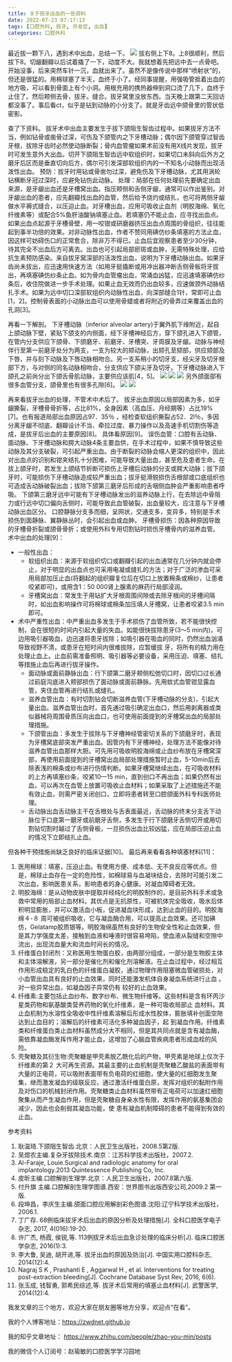 ```yaml
---
title: 关于拔牙出血的一些资料
date: 2022-07-23 07:17:13
tags: [口腔外科, 拔牙, 并发症, 出血]
categories: 口腔外科
---
```

最近拔一颗下八，遇到术中出血，总结一下。
![](https://zymblog-1258069789.cos.ap-chengdu.myqcloud.com/blog0300-blood/01.png)
拔右侧上下8。上8很顺利，然后拔下8。切龈翻瓣以后试着撬了一下，动度不大。我就想着先把远中去一点骨吧。开始没事，后来突然车针一沉，血就出来了。虽然不是像传说中那样“喷射状”的，但还是很猛的。用棉球塞了半天，血终于小了。经同事提醒，用强吸管抵着出血的地方吸，可以看到骨面上有个小洞。用根充用的携热器伸到洞口烫了几下，血终于止住了。然后颊侧去骨，拔牙。缝合。拔牙窝里没放东西。当天晚上跟第二天回访都没事了。事后看ct，似乎是钻到动脉的小分支了。就是牙齿远中颌骨里的管状低密影。

查了下资料。
拔牙术中出血主要发生于拔下颌阻生智齿过程中。如果拔牙方法不当，例如钻骨或凿骨过深，可伤及下颌管内之下牙槽动脉；偶尔因下颌管穿过智齿牙根，拔除牙齿时必然使动脉断裂；骨内血管瘤如果术前没有用X线片发现，拔牙时可发生意外大出血。切开下颌阻生智齿远中软组织时，如果切口未斜向后外方之磨牙后区而是垂直切向后方，偶尔可引发深部软组织内的一不知名小动脉而出现活泼性出血。
预防：拔牙时用钻或骨凿勿过深，避免伤及下牙槽动脉，尤其用涡轮钻横断牙冠过深时，应避免钻伤此动脉。
处理：局部在任何处理前先要确定出血来源，是牙龈出血还是牙槽窝出血。指压颊侧和舌侧牙龈，通常可以作出鉴别。对牙龈出血的患者，应先翻瓣找出血的血管，然后给予烧灼或结扎，也可将两侧牙龈做水平褥式缝合，以压迫止血。对牙槽出血，应用可吸收止血剂（明胶海绵、氧化纤维素等）或配合5%鱼肝油酸钠填塞止血。若填塞仍不能止血，应寻找出血点。如果出血点起源于牙槽骨壁，用一咬钳或研磨器挤压出血点周围的骨组织，往往能起到事半功倍的效果。对非动脉性出血，作者不赞同用碘仿纱条填塞的方法止血，因这样可妨碍伤口的正常愈合，除非万不得已。止血后宜观察患者至少30分钟，待其完全不出血后方可离去。出血也可引起局部瘀斑或血肿，无需特殊处理，应给抗生素预防感染。来自拔牙窝深部的活泼性出血，说明为下牙槽动脉出血。如果牙齿尚未拔出，应迅速用快速方法（如用牙挺撬断或用冲出器冲断舌侧骨板将牙拔出，再填塞碘仿纱条止血。如为骨内血管瘤出血，常涌血凶猛，应迅速填塞碘仿纱条后，收住院做进一步手术处理。如果止血无效而仍出血较多，应速做颈外动脉结扎手术。如果为远中切口深部软组织内动脉性出血，向深部缝合1针，常即可止血[1，2]。控制骨表面的小动脉出血可以使用骨蜡或者将附近的骨弄过来覆盖出血的孔洞[3]。

再看一下解剖。
下牙槽动脉（inferior alveolar artery)于翼外肌下缘附近，起自上颌动脉下壁，紧贴下颌支的内侧面，经下牙槽神经后方，穿下颌孔进入下颌管，在管内分支供应下颌骨、下颌磨牙、前磨牙、牙槽突、牙周膜及牙龈。动脉与神经伴行至第一前磨牙处分为两支，一支为较大的颏动脉，出颏孔至颏部，供应颏部及下唇，并与刻下动脉及下唇动脉相吻合。另一支系稍小的切牙支，经尖牙及切牙根部下方，与对侧的同名动脉相吻合，分支供应下颌尖牙及切牙。下牙槽动脉进入下颌孔之前尚分出下颌舌骨肌动脉，主要供应该肌[4，5]。
![](https://zymblog-1258069789.cos.ap-chengdu.myqcloud.com/blog0300-blood/02.png)
![](https://zymblog-1258069789.cos.ap-chengdu.myqcloud.com/blog0300-blood/03.png)
![](https://zymblog-1258069789.cos.ap-chengdu.myqcloud.com/blog0300-blood/04.png)
另外颌面部有很多血管分支，颌骨里也有很多孔隙[6]。
![](https://zymblog-1258069789.cos.ap-chengdu.myqcloud.com/blog0300-blood/05.png)
![](https://zymblog-1258069789.cos.ap-chengdu.myqcloud.com/blog0300-blood/06.png)

再来看拔牙出血的处理，不管术中术后了。
拔牙出血原因以局部因素为多，如牙龈撕裂，牙槽骨骨折等，占比81%，全身因素（高血压、月经期等）占比19%[7]。也有报道局部出血原因占97．35％ ，经检查软组织撕裂占52．2l％，多因分离牙龈不彻底、翻瓣设计不当、牵拉过度、暴力操作以及高速手机切割伤等造成，是拔牙后出血的主要原因[8]。
具体看原因[9]。
误伤血管：口腔有舌动脉、面动脉、下牙槽动脉和腭大动脉4条主要血供，在手术过程中，如果不慎导致这些动脉及其分支破裂，可引起严重出血。由于断裂的动脉会缩人更深的组织中，因此对出血点的识别和钳夹结扎十分困难，可能导致大量出血，甚至危及患者生命。在拔上颌牙时，若发生上颌结节折断可损伤上牙槽后动脉的分支或腭大动脉；拔下颌牙时，可能损伤下牙槽动脉造成较严重出血；拔牙挺滑脱损伤舌根部或口底组织也可造成舌动脉破裂出血；拔除下颌第三磨牙后形成的舌咽侧血肿会严重影响患者呼吸。
下颌第三磨牙远中可能有下牙槽动脉发出的滋养动脉上行，在去除远中骨阻力或行远中切口偏向舌侧时，可能导致此血管破裂，出血量较大，应注意与下牙槽动脉出血区分。
口腔静脉分支多而细，呈网状，交通支多，变异多，特别是手术损伤到面静脉、翼静脉丛时，会引起出血或血肿。
牙槽骨损伤：因各种原因导致的牙槽骨折裂或颌骨骨折；或使用外科专用切割钻时损伤牙槽骨内的滋养血管。
术中出血的处理[9]：
- 一般性出血：
    - 软组织出血：来源于软组织切口或翻瓣引起的出血通常在几分钟内就会停止，对于明显的出血点也可采用电凝或缝扎的方法；对于广泛的渗血可采用局部加压止血(将翻起的组织瓣复位后在切口上放置棉条或棉纱，让患者咬紧即可)，或用含1：50 000肾上腺素的麻药行局部浸润。
    - 牙槽窝出血：常发生于用钻扩大牙根周围间隙或去除牙根间的牙槽间隔时，如出血影响操作可将棉球或棉条加压填人牙槽窝，让患者咬紧3.5 min即可。
- 术中严重性出血：中严重出血多发生于手术损伤了血管所致，若不能很快控制，会在很短的时间内引起大量的失血。如能很快拔除患牙(3～5 min内)，可边用吸引器吸血，边迅速将患牙拔除；如吸引器在吸血的同时，仍然出血汹涌导致视野不清，或患牙在短时间内很难拔除，应暂缓拔
牙，将所有的精力用在处理止血上。止血前需准备照明、吸引器等必要设备，采用压迫、填塞、结扎等措施止血后再进行拔牙操作。
    - 面动脉或面前静脉出血：行下颌第二磨牙颊侧松弛切口时，因切口过长通过前庭沟底进入颊部损伤了面动脉或面前静脉。先用蚊式血管钳显露血管，夹住血管再进行结扎或缝扎。
	- 滋养血管出血：有时切割钻会切断滋养血管(下牙槽动脉的分支)，引起大量出血。滋养血管出血时，首先通过吸引确定出血口，然后用剥离器或类似器械将周围骨质压向出血口，也可使用前面提到的牙槽窝出血的局部处理措施。
    - 下颌管出血：多发生于拔除与下牙槽神经管密切关系的下颌磨牙时，表现为牙槽窝底部突发严重出血。因管内有下牙槽神经，处理方法不能像对待滋养血管出血那样大胆。可先用可吸收明胶海绵或止血纱布放在牙槽窝深部，再使用前面提到的牙槽窝出血局部处理措施暂时止血，5-10min后去除表浅的棉条或纱布进行伤情判断。如果牙槽窝继续出血，在可吸收材料的上方再填塞纱条，咬紧10—15 min，直到创口不再出血；如果仍然有出血，可以再次在血管上放置可吸收止血材料；如果采取了上述措施还不能有效止血，则需严密关闭创口，立即将患者转至口腔颌面外科专科医师处理。
	- 舌动脉出血舌动脉主干在舌根处与舌表面最近，舌动脉的终末分支舌下动脉位于口底第一磨牙或前磨牙舌侧，多发生于行下颌磨牙舌侧切开或用切割钻切割时越过了舌侧骨板，一旦损伤出血比较凶猛，应在局部压迫止血的情况下立即结扎止血。

但各种干预措施尚缺乏良好的临床证据[10]。
最后再来看看各种填塞材料[11]：
1. 医用棉球：填塞，压迫止血。有使用方便、成本低、无不良反应等优点。但是，棉球止血存在一定的危险性，如棉球易与血凝块结合，去除时可能引发二次出血，影响医患关系，影响患者的身心健康。对凝血障碍者无效。
2. 明胶海绵：是从动物皮肤中提取并经纯化的明胶制作的，是目前外科手术或急救中常用的局部止血材料。其优点是无抗原性，可被机体完全吸收，吸水后体积明显膨胀，并可以激活血小板，促进凝血块形成，达到止血的目的。明胶海绵４-８ 周可被组织吸收，它与凝血酶合用，可以提高止血效果。还可加碘仿，Gelatamp胶质银等。明胶海绵虽然有良好的生物安全性和止血效果，但是其力学强度太差，接触到血液和唾液时很容易垮陷，使血液从裂缝和空隙中流出，出现流血量大和流血时间长的情况。
3. 纤维蛋白封闭剂：又称医用生物蛋白胶，由两部分组成，一部分是生物胶主体和主体溶解液，另一部分是催化剂和催化剂溶解液。在止血过程中，经过相互作用形成稳定的乳白色的纤维蛋白凝胶，通过物理作用阻塞微血管破损处，对小血管出血具有良好的止血效果，同时还能激发机体自身凝血系统进行止血 。对一些异常出血，如凝血因子异常仍有
较好的止血效果。
4. 纤维素:主要包括止血纱布、数字纱布、微生物纤维等。这些材料是含有环丙沙星类药物和氨基酸类营养药物的氧化纤维素，是一种可吸收局部止
血材料。其止血机制为水溶性全吸收中性纤维素溶解后形成水性胶体，膨胀填补创面空隙达到止血目的；溶解后的纤维素可活化多种凝血因子，起
到凝血作用。纤维素类和纤维蛋白类止血材料虽然成分大不相同，但是其共同点就是含有凝血酶，需依靠凝血酶发挥作用才能止血，这增加了心脑血管疾病患者形成血栓的风险。
5. 壳聚糖及其衍生物:壳聚糖是甲壳素脱乙酰化后的产物，甲壳素是地球上仅次于纤维素的第２ 大可再生资源。其最主要的止血机制是壳聚糖乙酸盐的表面带有大量的正电荷，可以吸附表面带有负电荷的红细胞，使大量的红细胞发生聚集，继而激发凝血的级联反应，通过激活纤维蛋白原，发挥对组织的黏附作用及对伤口的机械封闭作用。壳聚糖类止血材料虽然带有正电荷可以加速红细胞聚集从而产生凝血作用，但是壳聚糖自身亲水性有限，发挥作用的氨基集团会减少，因此也会削弱其凝血功能，使
患有凝血机制障碍的患者不能得到有效的止血。


参考资料
1. 耿温琦.下颌阻生智齿.北京：人民卫生出版社，2008.5第2版.
2. 吴煜农主编.复杂牙拔除技术.南京：江苏科学技术出版社，2007.2.
3. Al-Faraje, Louie.Surgical and radiologic anatomy for oral implantology.2013 Quintessence 
Publishing Co, Inc.
4. 皮昕主编.口腔解剖生理学.北京：人民卫生出版社，2007.8第六版.
5. 付升旗 主编.口腔解剖生理学图谱.西安：世界图书出版西安公司,2009.2 第一版.
6. 段坤昌，李庆生主编.颌面口腔应用解剖彩色图谱.沈阳:辽宁科学技术出版社，2006.1.
7. 丁广存. 68例临床拔牙术后出血的原因分析及处理措施[J]. 全科口腔医学电子杂志, 2017, 4(016):19-20.
8. 许广杰, 杨霞, 侯锐,等. 113例拔牙术后出血急诊处理的临床分析[J]. 临床口腔医学杂志, 2016(1):3.
9. 李大鲁, 吴迪, 胡开进,等. 拔牙出血的原因及防治[J]. 中国实用口腔科杂志, 2014(12):4.
10. Nagraj S K ,  Prashanti E ,  Aggarwal H , et al. Interventions for treating post-extraction bleeding[J]. Cochrane Database Syst Rev, 2016, 6(6).
11. 张玉成, 钱智勇, 郭希民综述,等. 拔牙术后常用的填塞止血材料[J]. 武警医学, 2014(12):4.




我发文章的三个地方，欢迎大家在朋友圈等地方分享，欢迎点“在看”。

我的个人博客地址：https://zwdnet.github.io

我的知乎文章地址： https://www.zhihu.com/people/zhao-you-min/posts

我的微信个人订阅号：赵瑜敏的口腔医学学习园地